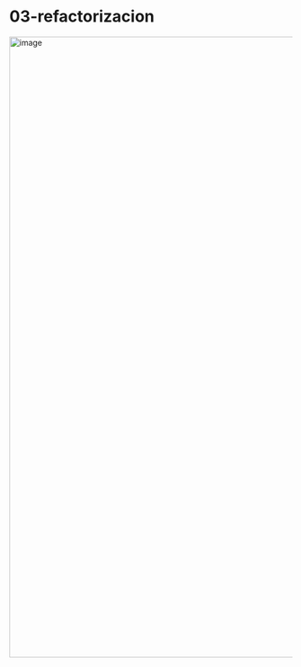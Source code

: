 # 03-refactorizacion

<img width="1105" alt="image" src="https://github.com/user-attachments/assets/fbafa5f4-9d5e-4dbd-b333-3469ab62545d" />
